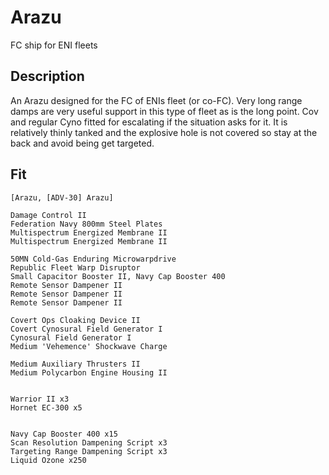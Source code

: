 # Arazu

FC ship for ENI fleets

## Description

An Arazu designed for the FC of ENIs fleet (or co-FC). Very long range damps are very useful support
in this type of fleet as is the long point. Cov and regular Cyno fitted for escalating if the situation
asks for it. It is relatively thinly tanked and the explosive hole is not covered so stay
at the back and avoid being get targeted.

## Fit
```
[Arazu, [ADV-30] Arazu]

Damage Control II
Federation Navy 800mm Steel Plates
Multispectrum Energized Membrane II
Multispectrum Energized Membrane II

50MN Cold-Gas Enduring Microwarpdrive
Republic Fleet Warp Disruptor
Small Capacitor Booster II, Navy Cap Booster 400
Remote Sensor Dampener II
Remote Sensor Dampener II
Remote Sensor Dampener II

Covert Ops Cloaking Device II
Covert Cynosural Field Generator I
Cynosural Field Generator I
Medium 'Vehemence' Shockwave Charge

Medium Auxiliary Thrusters II
Medium Polycarbon Engine Housing II


Warrior II x3
Hornet EC-300 x5


Navy Cap Booster 400 x15
Scan Resolution Dampening Script x3
Targeting Range Dampening Script x3
Liquid Ozone x250
```